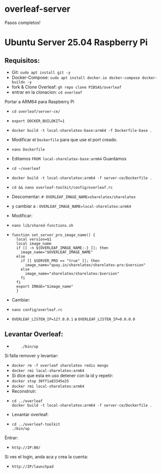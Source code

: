 # overleaf-server
Pasos completos!


# Ubuntu Server 25.04 Raspberry Pi

## Requisitos:
- Git: ``sudo apt install git -y``
- Docker-Compose: ```sudo apt install docker.io docker-compose docker-buildx -y```
- fork & Clone Overleaf: ``gh repo clone PIBSAS/overleaf``
- entrar en la  clonacion: ``cd overleaf``

Portar a ARM64 para Raspberry Pi
- ``cd overleaf/server-ce/``
- ``export DOCKER_BUILDKIT=1``
- ``docker build -t local-sharelatex-base:arm64 -f Dockerfile-base .``
- Modificar el ``Dockerfile`` para que use el port creado.
- ``nano Dockerfile``
- Editamos ``FROM local-sharelatex-base:arm64`` Guardamos
- ``cd ~/overleaf``
- ``docker build -t local-sharelatex:arm64 -f server-ce/Dockerfile .``
- ``cd && nano overleaf-toolkit/config/overleaf.rc``
- Descomentar: ``# OVERLEAF_IMAGE_NAME=sharelatex/sharelatex``
- y cambiar a : ``OVERLEAF_IMAGE_NAME=local-sharelatex:arm64``
- Modificar:
- ``nano lib/shared-functions.sh``
- ````
  function set_server_pro_image_name() {
    local version=$1
    local image_name
    if [[ -n ${OVERLEAF_IMAGE_NAME:-} ]]; then
      image_name="$OVERLEAF_IMAGE_NAME"
    else
      if [[ $SERVER_PRO == "true" ]]; then
        image_name="quay.io/sharelatex/sharelatex-pro:$version"
      else
        image_name="sharelatex/sharelatex:$version"
      fi
    fi
    export IMAGE="$image_name"
    }
  ````

- Cambiar:
- ``nano config/overleaf.rc``
- ``OVERLEAF_LISTEN_IP=127.0.0.1`` a ``OVERLEAF_LISTEN_IP=0.0.0.0``

## Levantar Overleaf:
- ````cd ..
      ./bin/up
  ````

Si falla remover y levantar:
- ``docker rm -f overleaf sharelatex redis mongo``
- ``docker rmi local-sharelatex:arm64``
- Si dice que esta en uso detener con la id y repetir:
- ``docker stop 30ff1a83345e25``
- ``docker rmi local-sharelatex:arm64``
- Reconstruir:
- ````
  cd ../overleaf
  docker build -t local-sharelatex:arm64 -f server-ce/Dockerfile .
  ````
- Levantar overleaf:
- ````
  cd ../overleaf-toolkit
  ./bin/up
  ````

Èntrar:
- ``http://IP:80/``

Si ves el login, anda aca y crea la cuenta:
- ``http://IP/launchpad``
